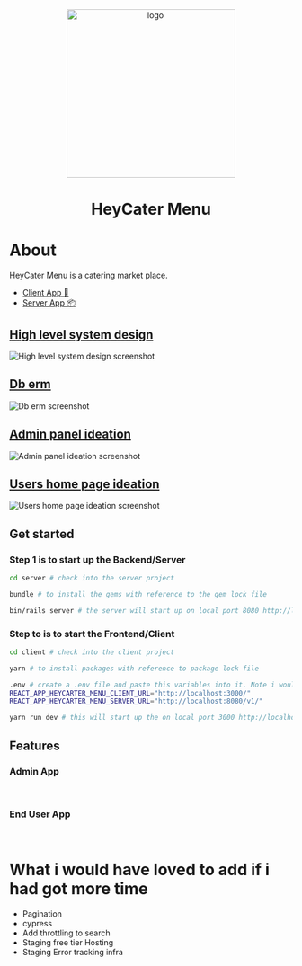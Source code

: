 <div align="center">
  <a href="https://github.com/heycater-menu">
    <img src="./client/src/design-system/assets/icn-logo.png" alt="logo" width="300" />
  </a>
</div>

<h1 align="center">HeyCater Menu</h1>

# About

HeyCater Menu is a catering market place.

* [Client App 🎨](./client/README.md)
* [Server App 📦](./server/README.md)

## [High level system design](./system-design.dio)
<img src="./client/src/design-system/assets/icn-high-level-system-design.png" alt="High level system design screenshot"/>

## [Db erm](./server/db-erm.dio)
<img src="./client/src/design-system/assets/icn-db-erm.png" alt="Db erm screenshot"/>

## [Admin panel ideation](./client/src/__admin__/index.md)
<img src="./client/src/design-system/assets/icn-admin-ideation.jpeg" alt="Admin panel ideation screenshot"/>

## [Users home page ideation](./client/src/__user__/index.md)
<img src="./client/src/design-system/assets/icn-user-ideation.jpeg" alt="Users home page ideation screenshot"/>

## Get started

### Step 1 is to start up the Backend/Server

```bash
cd server # check into the server project

bundle # to install the gems with reference to the gem lock file

bin/rails server # the server will start up on local port 8080 http://localhost:8080
```

### Step to is to start the Frontend/Client

```bash
cd client # check into the client project

yarn # to install packages with reference to package lock file

.env # create a .env file and paste this variables into it. Note i wouldn't document an env secret credentials in a Readme. But for the sake of this task and it not being a secret credentials, then its okay to do so.
REACT_APP_HEYCARTER_MENU_CLIENT_URL="http://localhost:3000/"
REACT_APP_HEYCARTER_MENU_SERVER_URL="http://localhost:8080/v1/"

yarn run dev # this will start up the on local port 3000 http://localhost:3000. The app has an admin(http://localhost:3000/admin) and client site(http://localhost:3000)
```

## Features

### Admin App

<img src="./client/src/design-system/assets/admin/icn-deskop.png" alt=""/>
<img src="./client/src/design-system/assets/admin/icn-desktop-creation-success.png" alt=""/>
<img src="./client/src/design-system/assets/admin/icn-mobile-relatime-internet-tracker-offline.png" alt=""/>
<img src="./client/src/design-system/assets/admin/icn-mobile-relatime-internet-tracker-online.png" alt=""/>
<img src="./client/src/design-system/assets/admin/icn-mobile-successful-creation.png" alt=""/>
<img src="./client/src/design-system/assets/admin/icn-mobile-when-unknown-error-ever-occurs.png" alt=""/>
<img src="./client/src/design-system/assets/admin/icn-modile-validation-error.png" alt=""/>

### End User App

<img src="./client/src/design-system/assets/user/icn-user-desktop.png" alt=""/>
<img src="./client/src/design-system/assets/user/icn-mobile-all.png" alt=""/>
<img src="./client/src/design-system/assets/user/icn-mobile-not-found.png" alt=""/>
<img src="./client/src/design-system/assets/user/icn-user-mobile.png" alt=""/>
<img src="./client/src/design-system/assets/user/icn-mobile-search.png" alt=""/>

# What i would have loved to add if i had got more time

* Pagination
* cypress
* Add throttling to search
* Staging free tier Hosting
* Staging Error tracking infra
